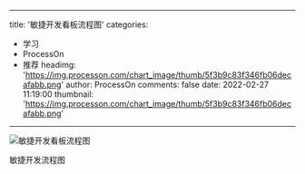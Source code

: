 
---
title: '敏捷开发看板流程图'
categories: 
 - 学习
 - ProcessOn
 - 推荐
headimg: 'https://img.processon.com/chart_image/thumb/5f3b9c83f346fb06decafabb.png'
author: ProcessOn
comments: false
date: 2022-02-27 11:19:00
thumbnail: 'https://img.processon.com/chart_image/thumb/5f3b9c83f346fb06decafabb.png'
---

<div>   
<img class="thumb" alt="敏捷开发看板流程图" src="https://img.processon.com/chart_image/thumb/5f3b9c83f346fb06decafabb.png" referrerpolicy="no-referrer">
<p>敏捷开发流程图</p>  
</div>
            